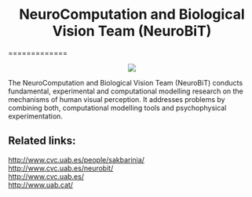 <h1 align="center">
NeuroComputation and Biological Vision Team (NeuroBiT)
</h1>
=============

<p align="center">
<img src="http://www.cvc.uab.es/wp-content/uploads/2014/07/human_brains_small-300x225.jpg" />
</p>

The NeuroComputation and Biological Vision Team (NeuroBiT) conducts fundamental, experimental and computational modelling research on the mechanisms of human visual perception. It addresses problems by combining both, computational modelling tools and psychophysical experimentation.

Related links:
--------
http://www.cvc.uab.es/people/sakbarinia/ <br>
http://www.cvc.uab.es/neurobit/ <br>
http://www.cvc.uab.es/ <br>
http://www.uab.cat/
